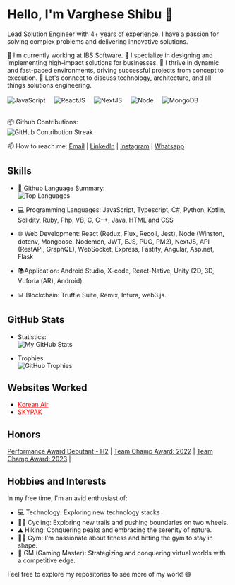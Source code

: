 # Hello, I'm Varghese Shibu 👋

Lead Solution Engineer with 4+ years of experience. I have a passion for solving complex problems and delivering innovative solutions.


🔭 I’m currently working at IBS Software.
🔧 I specialize in designing and implementing high-impact solutions for businesses.
🚀 I thrive in dynamic and fast-paced environments, driving successful projects from concept to execution.
💬 Let's connect to discuss technology, architecture, and all things solutions engineering.<br>
   <br>![JavaScript](https://img.shields.io/badge/JavaScript-Expert-yellow.svg) &nbsp;&nbsp;&nbsp; ![ReactJS](https://img.shields.io/badge/ReactJS-Expert-yellow.svg) &nbsp;&nbsp;&nbsp; ![NextJS](https://img.shields.io/badge/NextJS-Expert-yellow.svg) &nbsp;&nbsp;&nbsp; ![Node](https://img.shields.io/badge/Node-Expert-yellow.svg) &nbsp;&nbsp;&nbsp; ![MongoDB](https://img.shields.io/badge/MongoDB-Expert-yellow.svg)<br>

   <br>📦 Github Contributions:<br>
![GitHub Contribution Streak](https://github-readme-streak-stats.herokuapp.com/?user=thevargheseshibu)<br>


📫 How to reach me: [Email](mailto:thevargheseshibu@gmail.com) | [LinkedIn](https://www.linkedin.com/in/thevargheseshibu/) | [Instagram](https://www.instagram.com/thevargiz/) | [Whatsapp](https://wa.me/9496229341)


## Skills

- 🐙 Github Language Summary:<br>
  ![Top Languages](https://github-readme-stats.vercel.app/api/top-langs/?username=thevargheseshibu&layout=compact)

- 💻 Programming Languages: JavaScript, Typescript, C#, Python, Kotlin, Solidity, Ruby, Php, VB, C, C++, Java, HTML and CSS

- 🌐 Web Development:  React (Redux, Flux, Recoil, Jest), Node (Winston, dotenv, Mongoose, Nodemon,
JWT, EJS, PUG, PM2), NextJS, API (RestAPI, GraphQL), WebSocket, Express, Fastify, Angular, Asp.net, Flask

 
- 📚Application: Android Studio, X-code, React-Native, Unity (2D, 3D, Vuforia (AR), Android).

- 📊 Blockchain: Truffle Suite, Remix, Infura, web3.js.
  

## GitHub Stats


- Statistics:<br>
![My GitHub Stats](https://github-readme-stats.vercel.app/api?username=thevargheseshibu&show_icons=true&theme=dark)

- Trophies:<br>
![GitHub Trophies](https://github-profile-trophy.vercel.app/?username=thevargheseshibu)



## Websites Worked

- <a href="https://www.skypaktours.co.jp/" style="color: red;">Korean Air</a>
- <a href="https://www.skypaktours.co.jp/" style="color: red;">SKYPAK</a>

## Honors

[ Performance Award Debutant - H2](https://drive.google.com/file/d/1n-uiey-0r-_txi_yuLKCagQ0ZB1OeEFh/view?usp=sharing) |
[Team Champ Award: 2022](https://drive.google.com/file/d/19m6AWQggTwq5oPS4yAQWpjv40BNbv-Eq/view?usp=sharing) |
[Team Champ Award: 2023](https://drive.google.com/file/d/19v87LIFcW1PRkSiCGfcHMXgmoSP-MFqx/view?usp=sharing) |


## Hobbies and Interests

In my free time, I'm an avid enthusiast of:
- 💻 Technology: Exploring new technology stacks
- 🚴‍♂️ Cycling: Exploring new trails and pushing boundaries on two wheels.
- ⛰️ Hiking: Conquering peaks and embracing the serenity of nature.
- 🏋️‍♂️ Gym: I'm passionate about fitness and hitting the gym to stay in shape.
- 🎲 GM (Gaming Master): Strategizing and conquering virtual worlds with a competitive edge.


Feel free to explore my repositories to see more of my work! 😄

